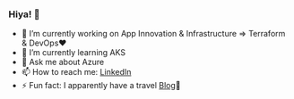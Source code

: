### Hiya! :honeybee:


- 🔭 I’m currently working on App Innovation & Infrastructure => Terraform & DevOps:heart:
- 🌱 I’m currently learning AKS 
- 💬 Ask me about Azure
- 📫 How to reach me: [LinkedIn](https://www.linkedin.com/in/paromita-roy-46462214/)
- ⚡ Fun fact: I apparently have a travel [Blog](https://www.instagram.com/thesnobwanderer/):see_no_evil:
